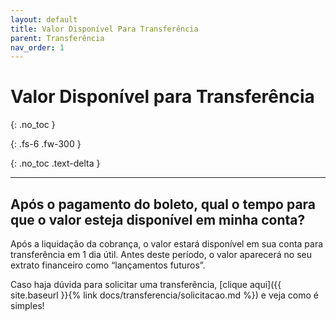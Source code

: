 ```yaml
---
layout: default
title: Valor Disponível Para Transferência
parent: Transferência
nav_order: 1
---
```


# Valor Disponível para Transferência
{: .no_toc }



{: .fs-6 .fw-300 }

{: .no_toc .text-delta }

---

## Após o pagamento do boleto, qual o tempo para que o valor esteja disponível em minha conta?

Após a liquidação da cobrança, o valor estará disponível em sua conta para transferência em 1 dia útil. Antes deste período, o valor aparecerá no seu extrato financeiro como “lançamentos futuros”.

Caso haja dúvida para solicitar uma transferência, [clique aqui]({{ site.baseurl }}{% link docs/transferencia/solicitacao.md %}) e veja como é simples!


